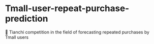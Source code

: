 # Tmall-user-repeat-purchase-prediction
🐸 Tianchi competition in the field of forecasting repeated purchases by Tmall users
